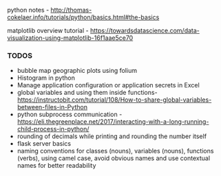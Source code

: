 python notes -  http://thomas-cokelaer.info/tutorials/python/basics.html#the-basics

matplotlib overview tutorial - https://towardsdatascience.com/data-visualization-using-matplotlib-16f1aae5ce70


### TODOS
* bubble map geographic plots using folium 
* Histogram in python
* Manage application configuration or application secrets in Excel  
* global variables and using them inside functions- https://instructobit.com/tutorial/108/How-to-share-global-variables-between-files-in-Python
* python subprocess communication - https://eli.thegreenplace.net/2017/interacting-with-a-long-running-child-process-in-python/
* rounding of decimals while printing and rounding the number itself
* flask server basics
* naming conventions for classes (nouns), variables (nouns), functions (verbs), using camel case, avoid obvious names and use contextual names for better readability



<!--stackedit_data:
eyJoaXN0b3J5IjpbLTk3ODY3MzQxLC0zMjM5ODgxNDksLTE5Mj
M3NjM5NDcsMzk0NTM3ODY5LC0xMzkxNDk1NjA1LC0yMjE4ODk5
NzUsNjYxNjc0MDE0LDkyNjc5NTMwNCwtMzk4NTQyNjAwLDExNz
IyMzYyODMsMTg1MjAwNjAyNSwyMTIxNTc3MTQsLTc3NDg2MDE0
MywtNTIwNDcxOTM4LDczOTA3Mzc3OSwtOTYxNTgzNzgzLC0xNj
gzOTYxMzYsLTM0OTQ0ODM3MywxODgwMjAyODExLC0xMjkyNDE0
NzY5XX0=
-->